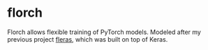 # florch

Florch allows flexible training of PyTorch models. Modeled after my previous project [fleras](https://github.com/isarandi/fleras), which was built on top of Keras.
